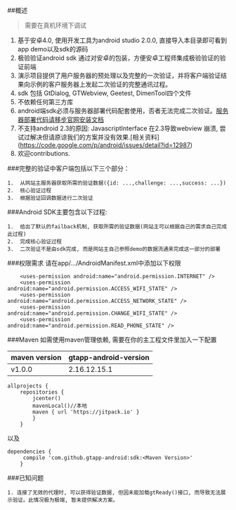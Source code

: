 ##概述
> 需要在真机环境下调试

1. 基于安卓4.0, 使用开发工具为android studio 2.0.0, 直接导入本目录即可看到app demo以及sdk的源码
2. 极验验证android sdk 通过对安卓的包装，方便安卓工程师集成极验验证的验证前端
3. 演示项目提供了用户服务器的预处理以及完整的一次验证，并将客户端验证结果向示例的客户服务器上发起二次验证的完整通讯过程。
4. sdk 包括 GtDialog, GTWebview, Geetest, DimenTool四个文件
5. 不依赖任何第三方库
6. android端sdk必须与服务器部署代码配套使用，否者无法完成二次验证。[服务器部署代码请移步官网安装文档](http://www.geetest.com/install/)
7. 不支持android 2.3的原因: JavascriptInterface 在2.3导致webview 崩溃, 尝试过解决但请原谅我们的方案并没有效果.[相关资料]   (https://code.google.com/p/android/issues/detail?id=12987)
8. 欢迎contributions.

###完整的验证中客户端包括以下三个部分：

	1.	从网站主服务器获取所需的验证数据({id: ...,challenge: ...,success: ...})
	2.	核心验证过程
	3.	根据验证回调数据进行二次验证

###Android SDK主要包含以下过程:

	1.	给出了默认的failback机制, 获取所需的验证数据(网站主可以根据自己的需求自己完成此过程)
	2.	完成核心验证过程
	3.	二次验证不是由sdk完成, 而是网站主自己参照demo的数据流通来完成这一部分的部署

###权限需求
请在app/.../AndroidManifest.xml中添加以下权限

```
	<uses-permission android:name="android.permission.INTERNET" />
   	<uses-permission android:name="android.permission.ACCESS_WIFI_STATE" />
	<uses-permission android:name="android.permission.ACCESS_NETWORK_STATE" />
	<uses-permission android:name="android.permission.CHANGE_WIFI_STATE" />
	<uses-permission android:name="android.permission.READ_PHONE_STATE" />
```

###Maven
如需使用maven管理依赖, 需要在你的主工程文件里加入一下配置

maven version|gtapp-android-version
-------------|----------------------
v1.0.0			|2.16.12.15.1

```
allprojects {
	repositories {
		jcenter()
		mavenLocal()//本地
		maven { url 'https://jitpack.io' }
		}
	}
```
以及

```
dependencies {
	 compile 'com.github.gtapp-android:sdk:<Maven Version>'
	}
```

###已知问题

	1. 连接了无效的代理时, 可以获得验证数据, 但因未能加载gtReady()接口, 而导致无法展示验证。此情况极为极端, 暂未提供解决方案。